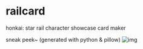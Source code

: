 # railcard
honkai: star rail character showcase card maker

sneak peek~ (generated with python & pillow)
![img](https://github.com/yuvlian/railcard/assets/138542238/46af6e2e-ca4f-4dc0-b6f4-c5019cd8618b)
